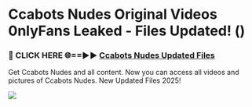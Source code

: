 # Ccabots Nudes Original Videos 0nlyFans Leaked - Files Updated! ()

<h3>🔴 CLICK HERE 🌐==►► <a href="https://tinyurl.com/2p9ay9w9" rel="nofollow">Ccabots Nudes Updated Files</a></h3>

Get Ccabots Nudes and all content. Now you can access all videos and pictures of Ccabots Nudes. New Updated Files 2025!

[![](https://i.imgur.com/KQgVmj3.gif)](https://tinyurl.com/2p9ay9w9)
